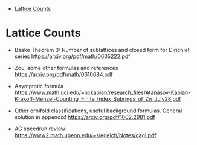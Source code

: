 -   [Lattice Counts](#lattice-counts)














# Lattice Counts

-   Baake Theorem 3: Number of sublattices and closed form for Dirichlet series <https://arxiv.org/pdf/math/0605222.pdf>

-   Zou, some other formulas and references <https://arxiv.org/pdf/math/0610684.pdf>

-   Asymptotic formula <https://www.math.uci.edu/~nckaplan/research_files/Atanasov-Kaplan-Krakoff-Menzel-Counting_Finite_Index_Subrings_of_Zn_July28.pdf>

-   Other orbifold classifications, useful background formulas. General solution in appendix! <https://arxiv.org/pdf/1002.2981.pdf>

-   AG speedrun review: <https://www2.math.upenn.edu/~siegelch/Notes/cagi.pdf>
